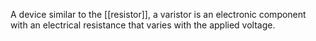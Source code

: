 A device similar to the [[resistor]], a varistor is an electronic component with an electrical resistance that varies with the applied voltage.